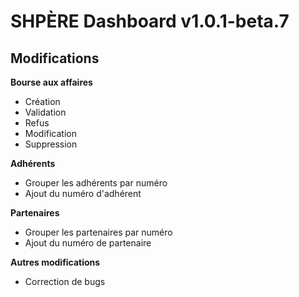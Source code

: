 # SHPÈRE Dashboard v1.0.1-beta.7

## Modifications

**Bourse aux affaires**

- Création
- Validation
- Refus
- Modification
- Suppression


**Adhérents**

- Grouper les adhérents par numéro
- Ajout du numéro d'adhérent

**Partenaires**

- Grouper les partenaires par numéro
- Ajout du numéro de partenaire


**Autres modifications**

- Correction de bugs
